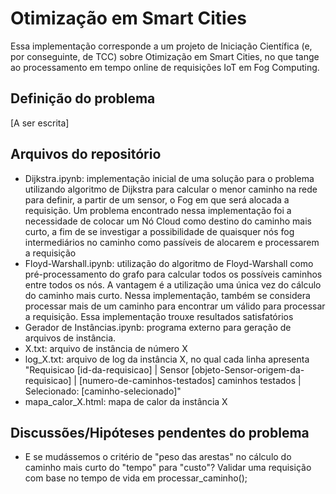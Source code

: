 # Otimização em Smart Cities
Essa implementação corresponde a um projeto de Iniciação Científica (e, por conseguinte, de TCC) sobre Otimização em Smart Cities, no que tange ao processamento em tempo online de requisições IoT em Fog Computing.

## Definição do problema

[A ser escrita]

## Arquivos do repositório
- Dijkstra.ipynb: implementação inicial de uma solução para o problema utilizando algoritmo de Dijkstra para calcular o menor caminho na rede para definir, a partir de um sensor, o Fog em que será alocada a requisição. Um problema encontrado nessa implementação foi a necessidade de colocar um Nó Cloud como destino do caminho mais curto, a fim de se investigar a possibilidade de quaisquer nós fog intermediários no caminho como passíveis de alocarem e processarem a requisição
- Floyd-Warshall.ipynb: utilização do algoritmo de Floyd-Warshall como pré-processamento do grafo para calcular todos os possíveis caminhos entre todos os nós. A vantagem é a utilização uma única vez do cálculo do caminho mais curto. Nessa implementação, também se considera processar mais de um caminho para encontrar um válido para processar a requisição. Essa implementação trouxe resultados satisfatórios
- Gerador de Instâncias.ipynb: programa externo para geração de arquivos de instância.
- X.txt: arquivo de instância de número X
- log_X.txt: arquivo de log da instância X, no qual cada linha apresenta "Requisicao [id-da-requisicao] | Sensor [objeto-Sensor-origem-da-requisicao] | [numero-de-caminhos-testados] caminhos testados | Selecionado: [caminho-selecionado]"
- mapa_calor_X.html: mapa de calor da instância X

## Discussões/Hipóteses pendentes do problema

- E se mudássemos o critério de "peso das arestas" no cálculo do caminho mais curto do "tempo" para "custo"? Validar uma requisição com base no tempo de vida em processar_caminho();
